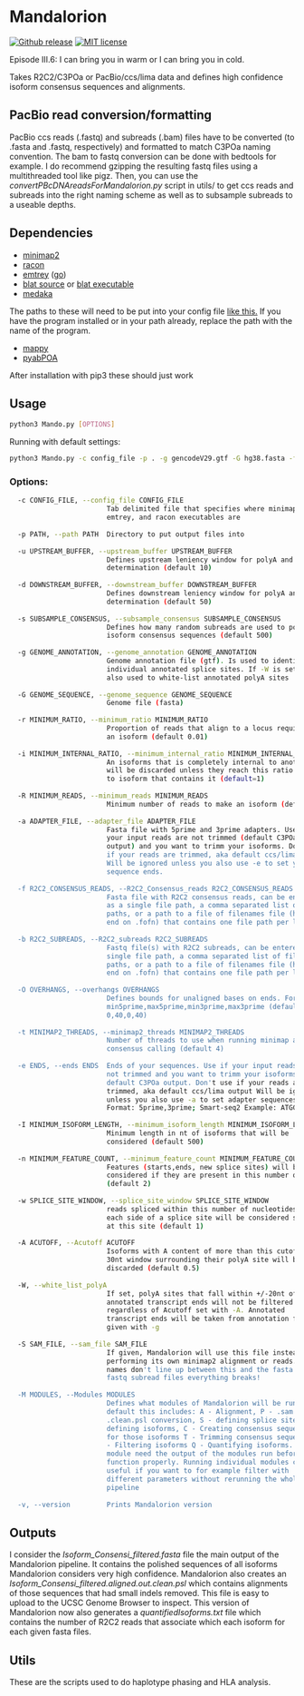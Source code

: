 # Mandalorion #
[![Github release](https://img.shields.io/github/tag/christopher-vollmers/Mandalorion-1.svg?label=Version)](https://github.com/christopher-vollmers/Mandalorion-1/tags)
[![MIT license](https://img.shields.io/badge/License-MIT-blue.svg)](http://perso.crans.org/besson/LICENSE.html)

Episode III.6: I can bring you in warm or I can bring you in cold.

Takes R2C2/C3POa or PacBio/ccs/lima data and defines high confidence isoform consensus sequences and alignments. 

## PacBio read conversion/formatting ##

PacBio ccs reads (.fastq) and subreads (.bam) files have to be converted (to .fasta and .fastq, respectively) and formatted to match C3POa naming convention. The bam to fastq conversion can be done with bedtools for example. I do recommend gzipping the resulting fastq files using a multithreaded tool like pigz. Then, you can use the *convertPBcDNAreadsForMandalorion.py* script in utils/ to get ccs reads and subreads into the right naming scheme as well as to subsample subreads to a useable depths. 

## Dependencies ##

- [minimap2](https://github.com/lh3/minimap2)
- [racon](https://github.com/isovic/racon)
- [emtrey](https://github.com/rvolden/emtrey) ([go](https://golang.org/dl/))
- [blat source](https://users.soe.ucsc.edu/~kent/src/blatSrc35.zip) or [blat executable](http://hgdownload.soe.ucsc.edu/admin/exe/)
- [medaka](https://github.com/nanoporetech/medaka)

The paths to these will need to be put into your config file [like this.](example_config) If you have the program installed or in your path already, replace the path with the name of the program.

- [mappy](https://pypi.org/project/mappy/)
- [pyabPOA](https://pypi.org/project/pyabpoa/)

After installation with pip3 these should just work

## Usage ##
```bash
python3 Mando.py [OPTIONS]
```

Running with default settings:
```bash
python3 Mando.py -c config_file -p . -g gencodeV29.gtf -G hg38.fasta -f Consensus_reads.fasta -b Subreads.fastq
```

### Options: ###

```bash
  -c CONFIG_FILE, --config_file CONFIG_FILE
                        Tab delimited file that specifies where minimap, blat,
                        emtrey, and racon executables are
                        
  -p PATH, --path PATH  Directory to put output files into
  
  -u UPSTREAM_BUFFER, --upstream_buffer UPSTREAM_BUFFER
                        Defines upstream leniency window for polyA and TSS
                        determination (default 10)
                        
  -d DOWNSTREAM_BUFFER, --downstream_buffer DOWNSTREAM_BUFFER
                        Defines downstream leniency window for polyA and TSS
                        determination (default 50)
                        
  -s SUBSAMPLE_CONSENSUS, --subsample_consensus SUBSAMPLE_CONSENSUS
                        Defines how many random subreads are used to polish
                        isoform consensus sequences (default 500)
                        
  -g GENOME_ANNOTATION, --genome_annotation GENOME_ANNOTATION
                        Genome annotation file (gtf). Is used to identify
                        individual annotated splice sites. If -W is set it is
                        also used to white-list annotated polyA sites
                        
  -G GENOME_SEQUENCE, --genome_sequence GENOME_SEQUENCE
                        Genome file (fasta)
                        
  -r MINIMUM_RATIO, --minimum_ratio MINIMUM_RATIO
                        Proportion of reads that align to a locus required for
                        an isoform (default 0.01)
                        
  -i MINIMUM_INTERNAL_RATIO, --minimum_internal_ratio MINIMUM_INTERNAL_RATIO
                        An isoforms that is completely internal to another isoform 
                        will be discarded unless they reach this ratio compared 
                        to isoform that contains it (default=1)
                        
  -R MINIMUM_READS, --minimum_reads MINIMUM_READS
                        Minimum number of reads to make an isoform (default 5)
                        
  -a ADAPTER_FILE, --adapter_file ADAPTER_FILE
                        Fasta file with 5prime and 3prime adapters. Use if
                        your input reads are not trimmed (default C3POa
                        output) and you want to trimm your isoforms. Don't use
                        if your reads are trimmed, aka default ccs/lima output
                        Will be ignored unless you also use -e to set your
                        sequence ends.
                        
  -f R2C2_CONSENSUS_READS, --R2C2_Consensus_reads R2C2_CONSENSUS_READS
                        Fasta file with R2C2 consensus reads, can be entered
                        as a single file path, a comma separated list of file
                        paths, or a path to a file of filenames file (has to
                        end on .fofn) that contains one file path per line
                        
  -b R2C2_SUBREADS, --R2C2_subreads R2C2_SUBREADS
                        Fastq file(s) with R2C2 subreads, can be entered as a
                        single file path, a comma separated list of file
                        paths, or a path to a file of filenames file (has to
                        end on .fofn) that contains one file path per line
                        
  -O OVERHANGS, --overhangs OVERHANGS
                        Defines bounds for unaligned bases on ends. Format:
                        min5prime,max5prime,min3prime,max3prime (default
                        0,40,0,40)
                        
  -t MINIMAP2_THREADS, --minimap2_threads MINIMAP2_THREADS
                        Number of threads to use when running minimap and
                        consensus calling (default 4)
                        
  -e ENDS, --ends ENDS  Ends of your sequences. Use if your input reads are
                        not trimmed and you want to trimm your isoforms, aka
                        default C3POa output. Don't use if your reads are
                        trimmed, aka default ccs/lima output Will be ignored
                        unless you also use -a to set adapter sequences.
                        Format: 5prime,3prime; Smart-seq2 Example: ATGGG,AAAAA
                        
  -I MINIMUM_ISOFORM_LENGTH, --minimum_isoform_length MINIMUM_ISOFORM_LENGTH
                        Minimum length in nt of isoforms that will be
                        considered (default 500)
                        
  -n MINIMUM_FEATURE_COUNT, --minimum_feature_count MINIMUM_FEATURE_COUNT
                        Features (starts,ends, new splice sites) will be
                        considered if they are present in this number of reads
                        (default 2)
                        
  -w SPLICE_SITE_WINDOW, --splice_site_window SPLICE_SITE_WINDOW
                        reads spliced within this number of nucleotides on
                        each side of a splice site will be considered spliced
                        at this site (default 1)
                        
  -A ACUTOFF, --Acutoff ACUTOFF
                        Isoforms with A content of more than this cutoff in a
                        30nt window surrounding their polyA site will be
                        discarded (default 0.5)
                        
  -W, --white_list_polyA
                        If set, polyA sites that fall within +/-20nt of
                        annotated transcript ends will not be filtered
                        regardless of Acutoff set with -A. Annotated
                        transcript ends will be taken from annotation file
                        given with -g
                        
  -S SAM_FILE, --sam_file SAM_FILE
                        If given, Mandalorion will use this file instead of
                        performing its own minimap2 alignment or reads. Careful! If
                        names don't line up between this and the fasta and
                        fastq subread files everything breaks!
                        
  -M MODULES, --Modules MODULES
                        Defines what modules of Mandalorion will be run. By
                        default this includes: A - Alignment, P - .sam to
                        .clean.psl conversion, S - defining splice sites, D -
                        defining isoforms, C - Creating consensus sequences
                        for those isoforms T - Trimming consensus sequences F
                        - Filtering isoforms Q - Quantifying isoforms. Each
                        module need the output of the modules run before it to
                        function properly. Running individual modules can be
                        useful if you want to for example filter with
                        different parameters without rerunning the whole
                        pipeline
                        
  -v, --version         Prints Mandalorion version
```

## Outputs ##

I consider the *Isoform_Consensi_filtered.fasta* file the main output of the Mandalorion pipeline. It contains the polished sequences of all isoforms Mandalorion considers very high confidence. Mandalorion also creates an *Isoform_Consensi_filtered.aligned.out.clean.psl* which contains alignments of those sequences that had small indels removed. This file is easy to upload to the UCSC Genome Browser to inspect. This version of Mandalorion now also generates a *quantifiedIsoforms.txt* file which contains the number of R2C2 reads that associate which each isoform for each given fasta files.

## Utils ##
These are the scripts used to do haplotype phasing and HLA analysis.
